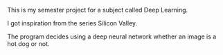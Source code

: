 This is my semester project for a subject called Deep Learning.

I got inspiration from the series Silicon Valley.

The program decides using a deep neural network whether an image is a hot dog or not.
